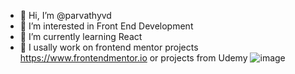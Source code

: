 - 👋 Hi, I’m @parvathyvd
- 👀 I’m interested in Front End Development
- 🌱 I’m currently learning React
- 💞️ I usally work on frontend mentor projects https://www.frontendmentor.io or projects from Udemy
![image](https://user-images.githubusercontent.com/25538870/195766978-80b30ee4-673f-4cb2-aeb5-c53c430d4733.png)

<!---
parvathyvd/parvathyvd is a ✨ special ✨ repository because its `README.md` (this file) appears on your GitHub profile.
You can click the Preview link to take a look at your changes.
--->
